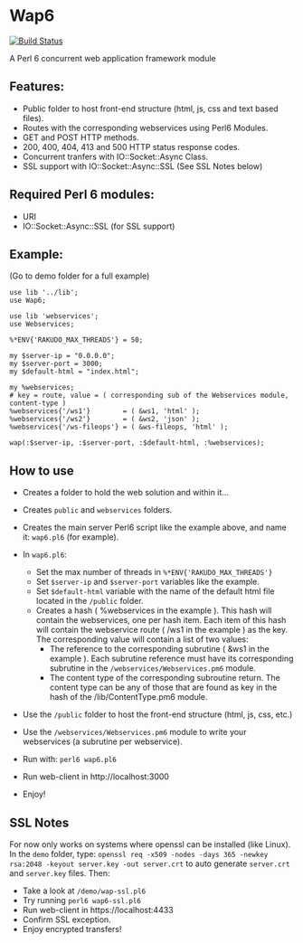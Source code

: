 # Wap6
[![Build Status](https://travis-ci.org/ramiroencinas/wap6.svg?branch=master)](https://travis-ci.org/ramiroencinas/wap6)

A Perl 6 concurrent web application framework module

## Features:

- Public folder to host front-end structure (html, js, css and text based files).
- Routes with the corresponding webservices using Perl6 Modules.
- GET and POST HTTP methods.
- 200, 400, 404, 413 and 500 HTTP status response codes.
- Concurrent tranfers with IO::Socket::Async Class.
- SSL support with IO::Socket::Async::SSL (See SSL Notes below)

## Required Perl 6 modules:

- URI
- IO::Socket::Async::SSL (for SSL support)

## Example:
(Go to demo folder for a full example)
```Perl6
use lib '../lib';
use Wap6;

use lib 'webservices';
use Webservices;

%*ENV{'RAKUDO_MAX_THREADS'} = 50;

my $server-ip = "0.0.0.0";
my $server-port = 3000;
my $default-html = "index.html";

my %webservices;
# key = route, value = ( corresponding sub of the Webservices module, content-type )
%webservices{'/ws1'}        = ( &ws1, 'html' );
%webservices{'/ws2'}        = ( &ws2, 'json' );
%webservices{'/ws-fileops'} = ( &ws-fileops, 'html' );

wap(:$server-ip, :$server-port, :$default-html, :%webservices);
```

## How to use

- Creates a folder to hold the web solution and within it...
- Creates `public` and `webservices` folders.
- Creates the main server Perl6 script like the example above, and name it: `wap6.pl6` (for example).
- In `wap6.pl6`:
  - Set the max number of threads in `%*ENV{'RAKUDO_MAX_THREADS'}`
  - Set `$server-ip` and `$server-port` variables like the example.
  - Set `$default-html` variable with the name of the default html file located in the `/public` folder.
  - Creates a hash ( %webservices in the example ). This hash will contain the webservices, one per hash item. Each item of this hash will contain the webservice route ( /ws1 in the example ) as the key. The corresponding value will contain a list of two values:
    - The reference to the corresponding subrutine ( &ws1 in the example ). Each subrutine reference must have its corresponding subrutine in the `/webservices/Webservices.pm6` module.
    - The content type of the corresponding subroutine return. The content type can be any of those that are found as key in the hash of the /lib/ContentType.pm6 module.

- Use the `/public` folder to host the front-end structure (html, js, css, etc.)
- Use the `/webservices/Webservices.pm6` module to write your webservices (a subrutine per webservice).

- Run with: `perl6 wap6.pl6`
- Run web-client in http://localhost:3000
- Enjoy!

## SSL Notes

For now only works on systems where openssl can be installed (like Linux).
In the `demo` folder, type:
`openssl req -x509 -nodes -days 365 -newkey rsa:2048 -keyout server.key -out server.crt`
to auto generate `server.crt` and `server.key` files.
Then:
- Take a look at `/demo/wap-ssl.pl6`
- Try running `perl6 wap6-ssl.pl6`
- Run web-client in https://localhost:4433
- Confirm SSL exception.
- Enjoy encrypted transfers!
